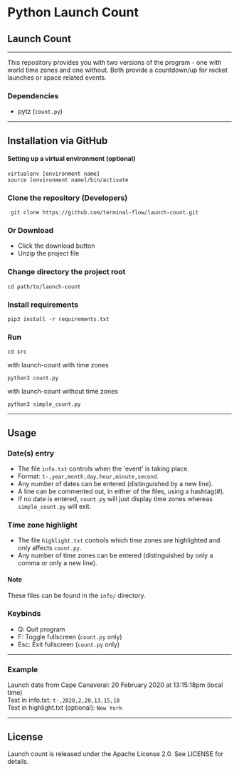 # Python Launch Count
## Launch Count
---
This repository provides you with two versions of the program - one with world time zones and one without. Both provide a countdown/up for rocket launches or space related events.

### Dependencies
* pytz (`count.py`)

---
## Installation via GitHub
#### Setting up a virtual environment (optional)
```
virtualenv [environment name]
source [environment name]/bin/activate
```

### Clone the repository (Developers)
```
 git clone https://github.com/terminal-flow/launch-count.git
```

### Or Download
* Click the download button
* Unzip the project file

### Change directory the project root
```
cd path/to/launch-count
```

### Install requirements
```
pip3 install -r requirements.txt
```

### Run
```
cd src
```
with launch-count with time zones
```
python3 count.py
```
with launch-count without time zones
```
python3 simple_count.py
```

---
## Usage
### Date(s) entry
* The file `info.txt` controls when the 'event' is taking place.
* Format: `t-,year,month,day,hour,minute,second`.
* Any number of dates can be entered (distinguished by a new line).
* A line can be commented out, in either of the files, using a hashtag(#).
* If no date is entered, `count.py` will just display time zones whereas `simple_count.py` will exit.

### Time zone highlight
* The file `highlight.txt` controls which time zones are highlighted and only affects `count.py`.
* Any number of time zones can be entered (distinguished by only a comma or only a new line).

#### Note
These files can be found in the `info/` directory.

### Keybinds
* Q: Quit program
* F: Toggle fullscreen (`count.py` only)
* Esc: Exit fullscreen (`count.py` only)

---
### Example
Launch date from Cape Canaveral: 20 February 2020 at 13:15:18pm (local time)
<br/>
Text in info.txt: `t-,2020,2,20,13,15,18`
<br/>
Text in highlight.txt (optional): `New York`

---
## License
Launch count is released under the Apache License 2.0. See LICENSE for details.
